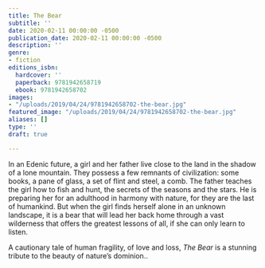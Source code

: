 ```yaml
---
title: The Bear
subtitle: ''
date: 2020-02-11 00:00:00 -0500
publication_date: 2020-02-11 00:00:00 -0500
description: ''
genre:
- fiction
editions_isbn:
  hardcover: ''
  paperback: 9781942658719
  ebook: 9781942658702
images:
- "/uploads/2019/04/24/9781942658702-the-bear.jpg"
featured_image: "/uploads/2019/04/24/9781942658702-the-bear.jpg"
aliases: []
type: ''
draft: true

---
```

In an Edenic future, a girl and her father live close to the land in the shadow of a lone mountain. They possess a few remnants of civilization: some books, a pane of glass, a set of flint and steel, a comb. The father teaches the girl how to fish and hunt, the secrets of the seasons and the stars. He is preparing her for an adulthood in harmony with nature, for they are the last of humankind. But when the girl finds herself alone in an unknown landscape, it is a bear that will lead her back home through a vast wilderness that offers the greatest lessons of all, if she can only learn to listen.

A cautionary tale of human fragility, of love and loss, _The Bear_ is a stunning tribute to the beauty of nature’s dominion..